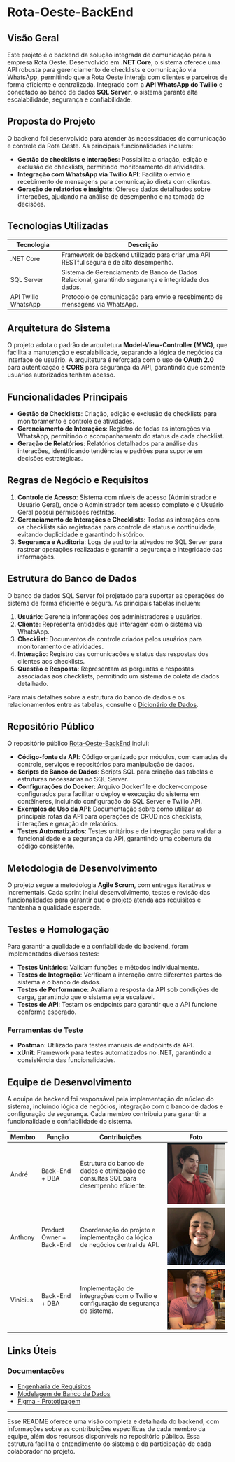 # Rota-Oeste-BackEnd

## Visão Geral

Este projeto é o backend da solução integrada de comunicação para a empresa Rota Oeste. Desenvolvido em **.NET Core**, o sistema oferece uma API robusta para gerenciamento de checklists e comunicação via WhatsApp, permitindo que a Rota Oeste interaja com clientes e parceiros de forma eficiente e centralizada. Integrado com a **API WhatsApp do Twilio** e conectado ao banco de dados **SQL Server**, o sistema garante alta escalabilidade, segurança e confiabilidade.

## Proposta do Projeto

O backend foi desenvolvido para atender às necessidades de comunicação e controle da Rota Oeste. As principais funcionalidades incluem:

- **Gestão de checklists e interações**: Possibilita a criação, edição e exclusão de checklists, permitindo monitoramento de atividades.
- **Integração com WhatsApp via Twilio API**: Facilita o envio e recebimento de mensagens para comunicação direta com clientes.
- **Geração de relatórios e insights**: Oferece dados detalhados sobre interações, ajudando na análise de desempenho e na tomada de decisões.

## Tecnologias Utilizadas

| Tecnologia      | Descrição                                                                                       |
|-----------------|-------------------------------------------------------------------------------------------------|
| .NET Core       | Framework de backend utilizado para criar uma API RESTful segura e de alto desempenho.          |
| SQL Server      | Sistema de Gerenciamento de Banco de Dados Relacional, garantindo segurança e integridade dos dados. |
| API Twilio WhatsApp | Protocolo de comunicação para envio e recebimento de mensagens via WhatsApp.                  |

## Arquitetura do Sistema

O projeto adota o padrão de arquitetura **Model-View-Controller (MVC)**, que facilita a manutenção e escalabilidade, separando a lógica de negócios da interface de usuário. A arquitetura é reforçada com o uso de **OAuth 2.0** para autenticação e **CORS** para segurança da API, garantindo que somente usuários autorizados tenham acesso.

## Funcionalidades Principais

- **Gestão de Checklists**: Criação, edição e exclusão de checklists para monitoramento e controle de atividades.
- **Gerenciamento de Interações**: Registro de todas as interações via WhatsApp, permitindo o acompanhamento do status de cada checklist.
- **Geração de Relatórios**: Relatórios detalhados para análise das interações, identificando tendências e padrões para suporte em decisões estratégicas.

## Regras de Negócio e Requisitos

1. **Controle de Acesso**: Sistema com níveis de acesso (Administrador e Usuário Geral), onde o Administrador tem acesso completo e o Usuário Geral possui permissões restritas.
2. **Gerenciamento de Interações e Checklists**: Todas as interações com os checklists são registradas para controle de status e continuidade, evitando duplicidade e garantindo histórico.
3. **Segurança e Auditoria**: Logs de auditoria ativados no SQL Server para rastrear operações realizadas e garantir a segurança e integridade das informações.

## Estrutura do Banco de Dados

O banco de dados SQL Server foi projetado para suportar as operações do sistema de forma eficiente e segura. As principais tabelas incluem:

1. **Usuário**: Gerencia informações dos administradores e usuários.
2. **Cliente**: Representa entidades que interagem com o sistema via WhatsApp.
3. **Checklist**: Documentos de controle criados pelos usuários para monitoramento de atividades.
4. **Interação**: Registro das comunicações e status das respostas dos clientes aos checklists.
5. **Questão e Resposta**: Representam as perguntas e respostas associadas aos checklists, permitindo um sistema de coleta de dados detalhado.

Para mais detalhes sobre a estrutura do banco de dados e os relacionamentos entre as tabelas, consulte o [Dicionário de Dados](https://pt.overleaf.com/read/vdwdjvqvtwwr#5cba88).

## Repositório Público

O repositório público [Rota-Oeste-BackEnd](https://github.com/pereiraR3/Rota-Oeste-BackEnd) inclui:

- **Código-fonte da API**: Código organizado por módulos, com camadas de controle, serviços e repositórios para manipulação de dados.
- **Scripts de Banco de Dados**: Scripts SQL para criação das tabelas e estruturas necessárias no SQL Server.
- **Configurações do Docker**: Arquivo Dockerfile e docker-compose configurados para facilitar o deploy e execução do sistema em contêineres, incluindo configuração do SQL Server e Twilio API.
- **Exemplos de Uso da API**: Documentação sobre como utilizar as principais rotas da API para operações de CRUD nos checklists, interações e geração de relatórios.
- **Testes Automatizados**: Testes unitários e de integração para validar a funcionalidade e a segurança da API, garantindo uma cobertura de código consistente.

## Metodologia de Desenvolvimento

O projeto segue a metodologia **Agile Scrum**, com entregas iterativas e incrementais. Cada sprint inclui desenvolvimento, testes e revisão das funcionalidades para garantir que o projeto atenda aos requisitos e mantenha a qualidade esperada.

## Testes e Homologação

Para garantir a qualidade e a confiabilidade do backend, foram implementados diversos testes:

- **Testes Unitários**: Validam funções e métodos individualmente.
- **Testes de Integração**: Verificam a interação entre diferentes partes do sistema e o banco de dados.
- **Testes de Performance**: Avaliam a resposta da API sob condições de carga, garantindo que o sistema seja escalável.
- **Testes de API**: Testam os endpoints para garantir que a API funcione conforme esperado.

### Ferramentas de Teste

- **Postman**: Utilizado para testes manuais de endpoints da API.
- **xUnit**: Framework para testes automatizados no .NET, garantindo a consistência das funcionalidades.

## Equipe de Desenvolvimento

A equipe de backend foi responsável pela implementação do núcleo do sistema, incluindo lógica de negócios, integração com o banco de dados e configuração de segurança. Cada membro contribuiu para garantir a funcionalidade e confiabilidade do sistema.

| Membro        | Função                | Contribuições                                           | Foto                                  |
|---------------|-----------------------|---------------------------------------------------------|----------------------------------------|
| André         | Back-End + DBA        | Estrutura do banco de dados e otimização de consultas SQL para desempenho eficiente. | ![André](equipe/andre.png)           |
| Anthony       | Product Owner + Back-End | Coordenação do projeto e implementação da lógica de negócios central da API. | ![Anthony](equipe/anthony.png)       |
| Vinícius      | Back-End + DBA        | Implementação de integrações com o Twilio e configuração de segurança do sistema. | ![Vinícius](equipe/vinicius.png)     |

## Links Úteis

### Documentações

- [Engenharia de Requisitos](https://pt.overleaf.com/read/frtcrbrscwgs#5915a5)
- [Modelagem de Banco de Dados](https://pt.overleaf.com/read/vdwdjvqvtwwr#5cba88)
- [Figma - Prototipagem](https://www.figma.com/design/nwaVccYxXjauVKnK2g10S5/Prototipagem---Desafio-da-Rota-Oeste?node-id=0-1&t=mXpimYtfWCtENctq-1)

---

Esse README oferece uma visão completa e detalhada do backend, com informações sobre as contribuições específicas de cada membro da equipe, além dos recursos disponíveis no repositório público. Essa estrutura facilita o entendimento do sistema e da participação de cada colaborador no projeto.
